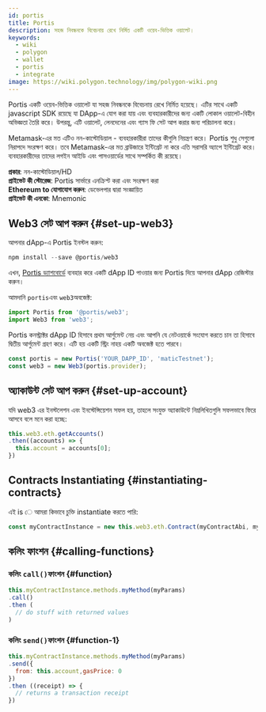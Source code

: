 ```yaml
---
id: portis
title: Portis
description: সহজ নিবন্ধনকে বিবেচনায় রেখে নির্মিত একটি ওয়েব-ভিত্তিক ওয়ালেট।
keywords:
  - wiki
  - polygon
  - wallet
  - portis
  - integrate
image: https://wiki.polygon.technology/img/polygon-wiki.png
---
```


Portis একটি ওয়েব-ভিত্তিক ওয়ালেট যা সহজ নিবন্ধনকে বিবেচনায় রেখে নির্মিত হয়েছে। এটির সাথে একটি javascript SDK রয়েছে যা DApp-এ যোগ করা যায় এবং ব্যবহারকারীদের জন্য একটি লোকাল ওয়ালেট-বিহীন অভিজ্ঞতা তৈরি করে। উপরন্তু, এটি ওয়ালেট, লেনদেনের এবং গ্যাস ফি সেট আপ করার জন্য পরিচালনা করে।

Metamask-এর মত এটিও নন-কাস্টোডিয়াল - ব্যবহারকারীরা তাদের কীগুলি নিয়ন্ত্রণ করে। Portis শুধু সেগুলো নিরাপদে সংরক্ষণ করে। তবে Metamask-এর মত ব্রাউজারে ইন্টিগ্রেট না করে এতি সরাসরি অ্যাপে ইন্টিগ্রেট করে। ব্যবহারকারীদের তাদের লগইন আইডি এবং পাসওয়ার্ডের সাথে সম্পর্কিত কী রয়েছে।

**প্রকার**: নন-কাস্টোডিয়াল/HD <br/>
**প্রাইভেট কী স্টোরেজ**: Portis সার্ভারে এনক্রিপ্ট করা এবং সংরক্ষণ করা<br/> **Ethereum to যোগাযোগ করুন**: ডেভেলপার দ্বারা সংজ্ঞায়িত<br/> **প্রাইভেট কী এনকো**: Mnemonic<br/>

## Web3 সেট আপ করুন {#set-up-web3}

আপনার dApp-এ Portis ইনস্টল করুন:

```js
npm install --save @portis/web3
```

এখন, [Portis ড্যাশবোর্ডে](https://dashboard.portis.io/) ব্যবহার করে একটি dApp ID পাওয়ার জন্য Portis দিয়ে আপনার dApp রেজিস্টার করুন।

আমদানি `portis`এবং `web3`অবজেক্ট:

```js
import Portis from '@portis/web3';
import Web3 from 'web3';
```

Portis কনস্ট্রাক্টর dApp ID হিসাবে প্রথম আর্গুমেন্ট নেয় এবং আপনি যে নেটওয়ার্কে সংযোগ করতে চান তা হিসাবে দ্বিতীয় আর্গুমেন্ট গ্রহণ করে। এটি হয় একটি স্ট্রিং নাহয় একটি অবজেক্ট হতে পারবে।

```js
const portis = new Portis('YOUR_DAPP_ID', 'maticTestnet');
const web3 = new Web3(portis.provider);
```

## অ্যাকাউন্ট সেট আপ করুন {#set-up-account}

যদি web3 এর ইনস্টলেশন এবং ইনস্টেন্সিয়েশন সফল হয়, তাহলে সংযুক্ত অ্যাকাউন্টে নিম্নলিখিতগুলি সফলভাবে ফিরে আসবে বলে মনে করা হচ্ছে:

```js
this.web3.eth.getAccounts()
.then((accounts) => {
  this.account = accounts[0];
})
```

## Contracts Instantiating {#instantiating-contracts}

এই is ে আমরা কিভাবে চুক্তি instantiate করতে পারি:

```js
const myContractInstance = new this.web3.eth.Contract(myContractAbi, myContractAddress)
```

## কলিং ফাংশন {#calling-functions}

### কলিং `call()`ফাংশন {#function}

```js
this.myContractInstance.methods.myMethod(myParams)
.call()
.then (
  // do stuff with returned values
)
```

### কলিং `send()`ফাংশন {#function-1}
```js
this.myContractInstance.methods.myMethod(myParams)
.send({
  from: this.account,gasPrice: 0
})
.then ((receipt) => {
  // returns a transaction receipt
})
```
